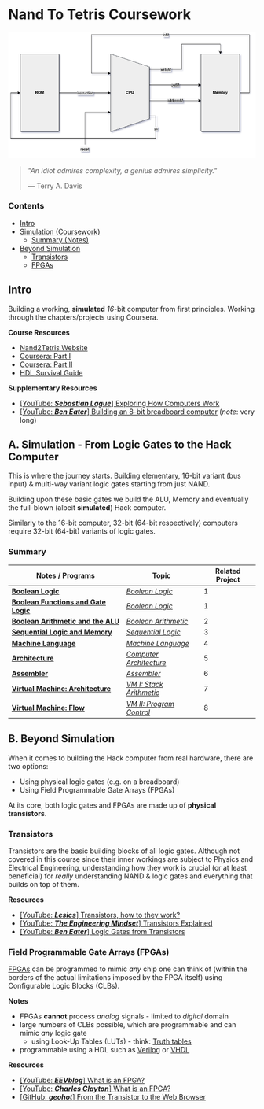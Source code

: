 # Nand To Tetris Coursework

![title img](img/simplicity.png)

> *"An idiot admires complexity, a genius admires simplicity."*
>
> &mdash; Terry A. Davis

### Contents
* [Intro](#intro)
* [Simulation (Coursework)](#a-simulation---from-logic-gates-to-the-hack-computer)
    * [Summary (Notes)](#summary)
* [Beyond Simulation](#b-beyond-simulation)
    * [Transistors](#transistors)
    * [FPGAs](#field-programmable-gate-arrays-fpgas)

## Intro
Building a working, **simulated** *16*-bit computer from first principles. Working through the chapters/projects using Coursera.

**Course Resources**
* [Nand2Tetris Website](https://www.nand2tetris.org/)
* [Coursera: Part I](https://www.coursera.org/learn/build-a-computer)
* [Coursera: Part II](https://www.coursera.org/learn/nand2tetris2)
* [HDL Survival Guide](https://www.nand2tetris.org/hdl-survival-guide)

**Supplementary Resources**
* [[YouTube: ***Sebastian Lague***] Exploring How Computers Work](https://www.youtube.com/watch?v=QZwneRb-zqA&ab_channel=SebastianLague)
* [[YouTube: ***Ben Eater***] Building an 8-bit breadboard computer](https://www.youtube.com/playlist?list=PLowKtXNTBypGqImE405J2565dvjafglHU) (*note*: very long)

## A. Simulation - From Logic Gates to the Hack Computer
This is where the journey starts. Building elementary, 16-bit variant (bus input) & multi-way variant logic gates starting from just NAND.

Building upon these basic gates we build the ALU, Memory and eventually the full-blown (albeit **simulated**) Hack computer.

Similarly to the 16-bit computer, 32-bit (64-bit respectively) computers require 32-bit (64-bit) variants of logic gates.

### Summary
|Notes / Programs|Topic|Related Project|
|---|---|---|
|[**Boolean Logic**](notes/bool.md)|[*Boolean Logic*](https://drive.google.com/file/d/1MY1buFHo_Wx5DPrKhCNSA2cm5ltwFJzM/view)|1|
|[**Boolean Functions and Gate Logic**](notes/gates.md)|[*Boolean Logic*](https://drive.google.com/file/d/1MY1buFHo_Wx5DPrKhCNSA2cm5ltwFJzM/view)|1|
|[**Boolean Arithmetic and the ALU**](notes/alu.md)|[*Boolean Arithmetic*](https://drive.google.com/file/d/1ie9s3GjM2TrvL7PrEZJ00gEwezgNLOBm/view)|2|
|[**Sequential Logic and Memory**](notes/memory.md)|[*Sequential Logic*](https://drive.google.com/file/d/1boFooygPrxMX-AxzogFYIZ-8QsZiDz96/view)|3|
|[**Machine Language**](notes/machine_lang.md/)|[*Machine Language*](https://drive.google.com/file/d/1HxjPmIZkFHl-BVW3qoz8eD9dqEuEyuBI/view)|4|
|[**Architecture**](notes/architecture.md)|[*Computer Architecture*](https://drive.google.com/file/d/1nEptWuRpFF9zmqlKYq6s1UfDB_dd16vx/view)|5|
|[**Assembler**](notes/assembler.md)|[*Assembler*](https://drive.google.com/file/d/1uKGRMnL-gqk9DsgeN50z0EpHoSMWe6F5/view)|6|
|[**Virtual Machine: Architecture**](notes/vm_architecture.md)|[*VM I: Stack Arithmetic*](https://drive.google.com/file/d/1BPmhMLu_4QTcte0I5bK4QBHI8SACnQSt/view)|7|
|[**Virtual Machine: Flow**](notes/vm_flow.md)|[*VM II: Program Control*](https://drive.google.com/file/d/1BexrNmdqYhKPkqD_Y81qNAUeyfzl-ZtO/view)|8|

## B. Beyond Simulation
When it comes to building the Hack computer from real hardware, there are two options:
* Using physical logic gates (e.g. on a breadboard)
* Using Field Programmable Gate Arrays (FPGAs)

At its core, both logic gates and FPGAs are made up of **physical transistors**.

### Transistors
Transistors are the basic building blocks of all logic gates. Although not covered in this course since their inner workings are subject to Physics and Electrical Engineering, understanding how they work is crucial (or at least beneficial) for *really* understanding NAND & logic gates and everything that builds on top of them.

**Resources**
* [[YouTube: ***Lesics***] Transistors, how to they work?](https://www.youtube.com/watch?v=7ukDKVHnac4&ab_channel=Lesics)
* [[YouTube: ***The Engineering Mindset***] Transistors Explained](https://www.youtube.com/watch?v=J4oO7PT_nzQ&ab_channel=TheEngineeringMindset)
* [[YouTube: ***Ben Eater***] Logic Gates from Transistors](https://www.youtube.com/watch?v=sTu3LwpF6XI&list=PLEJ4ZX3tdB692QvbCDnn6wrJGU0kTMY8P&index=2&ab_channel=BenEater)

### Field Programmable Gate Arrays (FPGAs)
[FPGAs](https://en.wikipedia.org/wiki/Field-programmable_gate_array) can be programmed to mimic *any* chip one can think of (within the borders of the actual limitations imposed by the FPGA itself) using Configurable Logic Blocks (CLBs).

**Notes**
* FPGAs **cannot** process *analog* signals - limited to *digital* domain
* large numbers of CLBs possible, which are programmable and can mimic *any* logic gate
    * using Look-Up Tables (LUTs) - think: [Truth tables](https://en.wikipedia.org/wiki/Truth_table#Binary_operations)
* programmable using a HDL such as [Verilog](https://en.wikipedia.org/wiki/Verilog) or [VHDL](https://en.wikipedia.org/wiki/VHDL)

**Resources**
* [[YouTube: ***EEVblog***] What is an FPGA?](https://www.youtube.com/watch?v=gUsHwi4M4xE&ab_channel=EEVblog)
* [[YouTube: ***Charles Clayton***] What is an FPGA?](https://www.youtube.com/watch?v=iHg0mmIg0UU&ab_channel=CharlesClayton)
* [[GitHub: ***geohot***] From the Transistor to the Web Browser](https://github.com/geohot/fromthetransistor)
